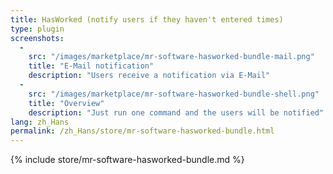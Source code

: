 ```yaml
---
title: HasWorked (notify users if they haven't entered times)
type: plugin
screenshots:
  - 
    src: "/images/marketplace/mr-software-hasworked-bundle-mail.png"
    title: "E-Mail notification" 
    description: "Users receive a notification via E-Mail" 
  - 
    src: "/images/marketplace/mr-software-hasworked-bundle-shell.png"
    title: "Overview"
    description: "Just run one command and the users will be notified"
lang: zh_Hans
permalink: /zh_Hans/store/mr-software-hasworked-bundle.html
---
```


{% include store/mr-software-hasworked-bundle.md %}
